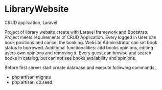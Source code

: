 # LibraryWebsite
CRUD application, Laravel

Project of library website create with Laravel framework and Bootstrap. Project meets requirements of CRUD Application. Every logged in User can book positions and cancel the booking. 
Website Administrator can set book status to borrowed. Additional functionalities: add books opinions, editing users own opinions and removing it. 
Every guest can browse and search books in catalog, but can not see books availability and opinions. 

Before first server start create database and execute following commands: 
<ul>
<li>php artisan migrate</li>
<li>php artisan db:seed</li>
</ul>


